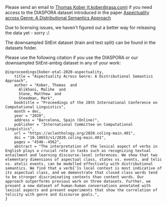 Please send an email to [Thomas Kober (t.kober@rasa.com)](mailto:t.kober@rasa.com) if you need access to the DIASPORA dataset introduced in the paper [Aspectuality across Genre: A Distributional Semantics Approach](https://aclanthology.org/2020.coling-main.401/)

Due to licensing issues, we haven't figured out a better way for releasing the data yet - sorry :/.

The downsampled SitEnt dataset (train and test split) can be found in the datasets folder.

Please use the following citation if you use the DIASPORA or our downsampled SitEnt-ambig dataset in any of your work:
```
@inproceedings{kober-etal-2020-aspectuality,
    title = "Aspectuality Across Genre: A Distributional Semantics Approach",
    author = "Kober, Thomas  and
      Alikhani, Malihe  and
      Stone, Matthew  and
      Steedman, Mark",
    booktitle = "Proceedings of the 28th International Conference on Computational Linguistics",
    month = dec,
    year = "2020",
    address = "Barcelona, Spain (Online)",
    publisher = "International Committee on Computational Linguistics",
    url = "https://aclanthology.org/2020.coling-main.401",
    doi = "10.18653/v1/2020.coling-main.401",
    pages = "4546--4562",
    abstract = "The interpretation of the lexical aspect of verbs in English plays a crucial role in tasks such as recognizing textual entailment and learning discourse-level inferences. We show that two elementary dimensions of aspectual class, states vs. events, and telic vs. atelic events, can be modelled effectively with distributional semantics. We find that a verb{'}s local context is most indicative of its aspectual class, and we demonstrate that closed class words tend to be stronger discriminating contexts than content words. Our approach outperforms previous work on three datasets. Further, we present a new dataset of human-human conversations annotated with lexical aspects and present experiments that show the correlation of telicity with genre and discourse goals.",
}
```
